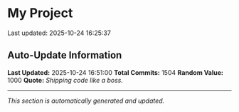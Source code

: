 # My Project


Last updated: 2025-10-24 16:25:37







































































































































































































































































































































































































































































































































































































































































































































































































































































































































































































































































































































































































































































































































































































































































































































































































































































































































































































































































































































































## Auto-Update Information

**Last Updated:** 2025-10-24 16:51:00
**Total Commits:** 1504
**Random Value:** 1000
**Quote:** _Shipping code like a boss._

---
_This section is automatically generated and updated._